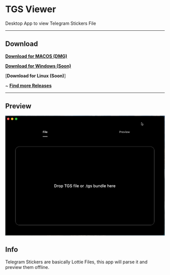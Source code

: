 # TGS Viewer

Desktop App to view Telegram Stickers File

----

## Download
[**Download for MACOS (DMG)**](https://downloads.aravi.me/raw/Applications/MacOs/TGS/tgsviewer-0.1.dmg)

[**Download for Windows (Soon)**](https://downloads.aravi.me/raw/Applications/Windows/TGS/tgs-setup.exe)

[**Download for Linux (Soon)**]

~ [**Find more Releases**](https://github.com/kamaravichow/tgs-viewer/releases)

---

## Preview

![Preview](https://github.com/kamaravichow/tgs-viewer/raw/main/metadata/preview.png)


## Info
Telegram Stickers are basically Lottie Files, this app will parse it and preview them offline.
